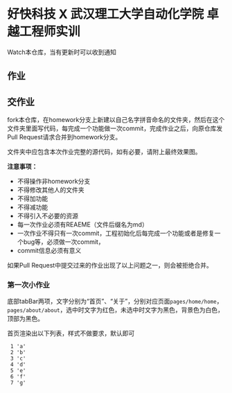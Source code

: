 # 好快科技 X 武汉理工大学自动化学院 卓越工程师实训

Watch本仓库，当有更新时可以收到通知

## 作业
## 交作业
fork本仓库，在homework分支上新建以自己名字拼音命名的文件夹，然后在这个文件夹里面写代码，每完成一个功能做一次commit，完成作业之后，向原仓库发Pull Request请求合并到homework分支。

文件夹中应包含本次作业完整的源代码，如有必要，请附上最终效果图。

**注意事项：**
- 不得操作非homework分支
- 不得修改其他人的文件夹
- 不得加功能
- 不得减功能
- 不得引入不必要的资源
- 每一次作业必须有REAEME（文件后缀名为md）
- 一次作业不得只有一次commit，工程初始化后每完成一个功能或者是修复一个bug等，必须做一次commit，
- commit信息必须有意义


如果Pull Request中提交过来的作业出现了以上问题之一，则会被拒绝合并。


### 第一次小作业
底部tabBar两项，文字分别为“首页”、“关于”，分别对应页面`pages/home/home`，`pages/about/about`，选中时文字为红色，未选中时文字为黑色，背景色为白色，顶部为黑色。

首页渲染出以下列表，样式不做要求，默认即可
```
 1 'a'
 2 'b'
 3 'c'
 4 'd'
 5 'e'
 6 'f'
 7 'g'
```




